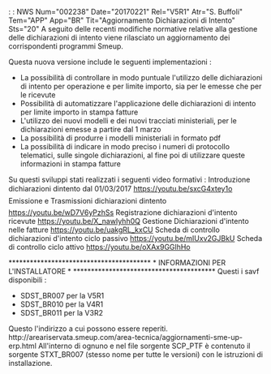  :  : NWS Num="002238" Date="20170221" Rel="V5R1" Atr="S. Buffoli" Tem="APP" App="BR" Tit="Aggiornamento Dichiarazioni di Intento" Sts="20"
A seguito delle recenti modifiche normative relative alla gestione delle dichiarazioni di intento viene rilasciato un aggiornamento dei corrispondenti programmi Smeup.

Questa nuova versione include le seguenti implementazioni : 
<ul>
<li>La possibilità di controllare in modo puntuale l'utilizzo delle dichiarazioni di intento per operazione e per limite importo, sia per le emesse che per le ricevute</li> <li>Possibilità di automatizzare l'applicazione delle dichiarazioni di intento per limite importo in stampa fatture</li>
<li>L'utilizzo dei nuovi modelli e dei nuovi tracciati ministeriali, per le dichiarazioni emesse a partire dal 1 marzo</li>
<li>La possibilità di produrre i modelli ministeriali in formato pdf</li> <li>La possibilità di indicare in modo preciso i numeri di protocollo telematici, sulle singole dichiarazioni, al fine poi di utilizzare queste informazioni in stampa fatture</li> </ul>

Su questi sviluppi stati realizzati i seguenti video formativi : 
Introduzione dichiarazioni dintento dal 01/03/2017
https://youtu.be/sxcG4xtey1o
Emissione e Trasmissioni dichiarazioni dintento
https://youtu.be/wD7V6yPzhSs
Registrazione dichiarazioni d'intento ricevute
https://youtu.be/X_nawIyhh0Q
Gestione Dichiarazioni d'intento nelle fatture
https://youtu.be/uakgRL_kxCU
Scheda di controllo dichiarazioni d'intento ciclo passivo
https://youtu.be/mIUxv2GJBkU
Scheda di controllo ciclo attivo
https://youtu.be/oXAx9GGlhHo

\*\*\*\*\*\*\*\*\*\*\*\*\*\*\*\*\*\*\*\*\*\*\*\*\*\*\*\*\*\*\*\*\*\*\*\*\*\*\*\*
\*  INFORMAZIONI PER L'INSTALLATORE     \*
\*\*\*\*\*\*\*\*\*\*\*\*\*\*\*\*\*\*\*\*\*\*\*\*\*\*\*\*\*\*\*\*\*\*\*\*\*\*\*\*
Questi i savf disponibili : 
<ul>
<li>SDST_BR007 per la V5R1</li>
<li>SDST_BR010 per la V4R1</li>
<li>SDST_BR011 per la V3R2</li>
</ul>
Questo l'indirizzo a cui possono essere reperiti.
http://areariservata.smeup.com/area-tecnica/aggiornamenti-sme-up-erp.html 
All'interno di ognuno e nel file sorgente SCP_PTF è contenuto il sorgente STXT_BR007 (stesso nome per tutte le versioni) con le istruzioni di installazione.

